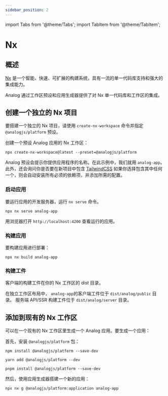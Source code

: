 ```yaml
---
sidebar_position: 2
---
```


import Tabs from '@theme/Tabs';
import TabItem from '@theme/TabItem';

# Nx

## 概述

[Nx](https://nx.dev) 是一个智能、快速、可扩展的构建系统，具有一流的单一代码库支持和强大的集成能力。

Analog 通过工作区预设和应用生成器提供了对 Nx 单一代码库和工作区的集成。

## 创建一个独立的 Nx 项目

要搭建一个独立的 Nx 项目，请使用 `create-nx-workspace` 命令并指定 `@analogjs/platform` 预设。

创建一个预设 Analog 应用的 Nx 工作区：

```shell
npx create-nx-workspace@latest --preset=@analogjs/platform
```

Analog 预设会提示你提供应用程序的名称。在此示例中，我们就用 `analog-app`。
此外，还会询问你是否要在新项目中包含 [TailwindCSS](https://tailwindcss.com)
如果你选择包含其中任何一个，则会自动安装所有必须的依赖项，并添加所需的配置。

### 启动应用

要运行应用的开发服务器，运行 `nx serve` 命令。

```shell
npx nx serve analog-app
```

用浏览器打开 `http://localhost:4200` 查看运行的应用。

### 构建应用

要构建应用进行部署：

```shell
npx nx build analog-app
```

### 构建工件

客户端的构建工件在你的 Nx 工作区的 dist 目录。

在独立工作区布局中， `analog-app`的客户端工件位于 `dist/analog/public` 目录。
服务端 API/SSR 构建工件位于 `dist/analog/server` 目录。

## 添加到现有的 Nx 工作区

可以在一个现有的 Nx 工作区里生成一个 Analog 应用。要生成一个应用：

首先，安装 `@analogjs/platform` 包：

<Tabs groupId="package-manager">
  <TabItem value="npm">

```shell
npm install @analogjs/platform --save-dev
```

  </TabItem>

  <TabItem label="Yarn" value="yarn">

```shell
yarn add @analogjs/platform --dev
```

  </TabItem>

  <TabItem value="pnpm">

```shell
pnpm install @analogjs/platform --save-dev
```

  </TabItem>
</Tabs>

然后，使用应用生成器搭建一个新的应用：

```shell
npx nx g @analogjs/platform:application analog-app
```
